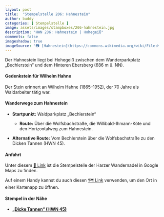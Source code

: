 ```yaml
---
layout: post
title:  "Stempelstelle 206: Hahnestein"
author: buddy
categories: [ Stempelstelle ]
image: assets/images/stampboxes/206-hahnestein.jpg
description: "HWN 206: Hahnestein | Hohegeiß"
comments: false
imageshadow: true
imageSource: '📷 [Hahnestein](https://commons.wikimedia.org/wiki/File:Hahnestein.jpg) von <a href="//commons.wikimedia.org/wiki/User:FB1969" title="User:FB1969">FB1969</a> unter Lizenz [CC BY-SA 4.0](https://creativecommons.org/licenses/by-sa/4.0)'
---
```


Der Hahnestein liegt bei Hohegeiß zwischen dem Wanderparkplatz „Bechlerstein“ und dem Hinteren Ebersberg (686 m ü. NN). 

#### Gedenkstein für Wilhelm Hahne

Der Stein erinnert an Wilhelm Hahne (1865–1952), der 70 Jahre als Waldarbeiter tätig war. 

#### Wanderwege zum Hahnestein

- **Startpunkt:** Waldparkplatz „Bechlerstein“
  - **Route:** Über die Wolfsbachstraße, die Willibald-Ihmann-Köte und den Horizontalweg zum Hahnestein. 

- **Alternative Route:** Vom Bechlerstein über die Wolfsbachstraße zu den Dicken Tannen (HWN 45). 

#### Anfahrt

Unter diesem [📍 Link](https://www.google.com/maps/dir/?api=1&origin=&destination=51.67538%2C%2010.64158) ist die Stempelstelle der Harzer Wandernadel in Google Maps zu finden.

<div class="android-only">
  Auf einem Handy kannst du auch diesen 
  <a href="geo:51.67538,10.64158">🗺️ Link</a> 
  verwenden, um den Ort in einer Kartenapp zu öffnen.
  <p></p>
</div>

#### Stempel in der Nähe

- [**„Dicke Tannen“ (HWN 45)**](/stempelstelle-45-dicke-tannen)
